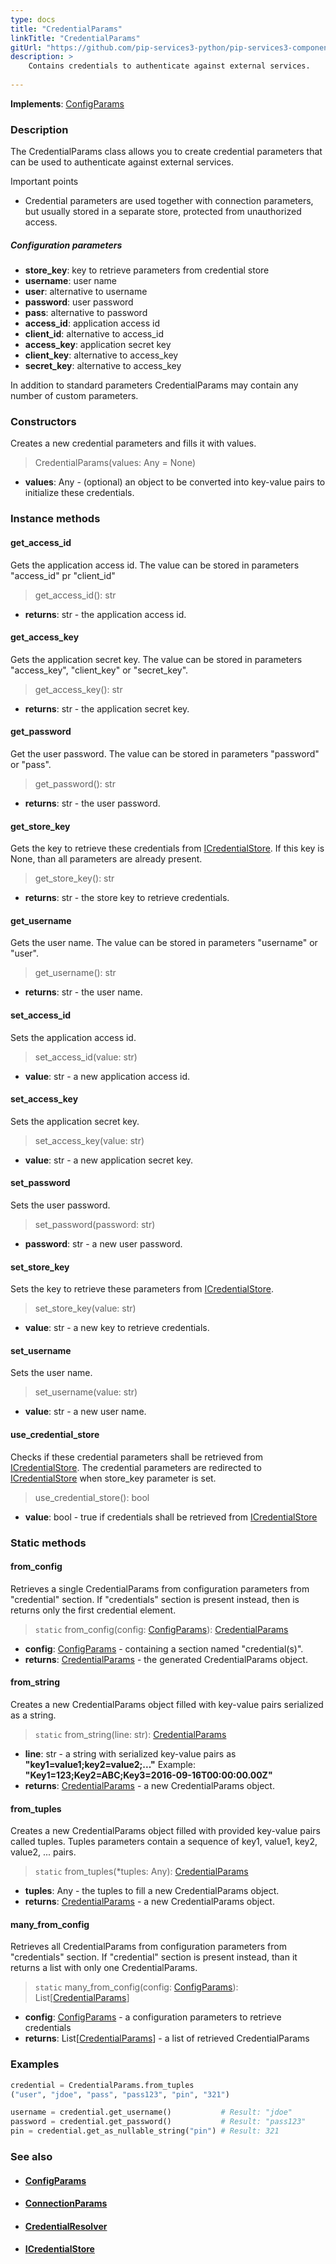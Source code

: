 ```yaml
---
type: docs
title: "CredentialParams"
linkTitle: "CredentialParams"
gitUrl: "https://github.com/pip-services3-python/pip-services3-components-python"
description: >
    Contains credentials to authenticate against external services.
    
---
```


**Implements**: [ConfigParams](../../../commons/config/config_params)

### Description

The CredentialParams class allows you to create credential parameters that can be used to authenticate against external services.

Important points

- Credential parameters are used together with connection parameters, but usually stored in a separate store, protected from unauthorized access.

##### Configuration parameters

- **store_key**: key to retrieve parameters from credential store
- **username**: user name
- **user**: alternative to username
- **password**: user password
- **pass**: alternative to password
- **access_id**: application access id
- **client_id**: alternative to access_id
- **access_key**: application secret key
- **client_key**: alternative to access_key
- **secret_key**: alternative to access_key

In addition to standard parameters CredentialParams may contain any number of custom parameters.

### Constructors
Creates a new credential parameters and fills it with values.

> CredentialParams(values: Any = None)

- **values**: Any - (optional) an object to be converted into key-value pairs to initialize these credentials.


### Instance methods

#### get_access_id
Gets the application access id. The value can be stored in parameters "access_id" pr "client_id"

> get_access_id(): str

- **returns**: str - the application access id.


#### get_access_key
Gets the application secret key.
The value can be stored in parameters "access_key", "client_key" or "secret_key".

> get_access_key(): str

- **returns**: str - the application secret key.


#### get_password
Get the user password. The value can be stored in parameters "password" or "pass".

> get_password(): str

- **returns**: str - the user password.


#### get_store_key
Gets the key to retrieve these credentials from [ICredentialStore](../icredential_store).
If this key is None, than all parameters are already present.

> get_store_key(): str

- **returns**: str - the store key to retrieve credentials.


#### get_username
Gets the user name. The value can be stored in parameters "username" or "user".

> get_username(): str

- **returns**: str - the user name.


#### set_access_id
Sets the application access id.

> set_access_id(value: str)

- **value**: str - a new application access id.


#### set_access_key
Sets the application secret key.

> set_access_key(value: str)

- **value**: str - a new application secret key.


#### set_password
Sets the user password.

> set_password(password: str)

- **password**: str - a new user password.


#### set_store_key
Sets the key to retrieve these parameters from [ICredentialStore](../icredential_store).

> set_store_key(value: str)

- **value**: str - a new key to retrieve credentials.


#### set_username
Sets the user name.

> set_username(value: str)

- **value**: str - a new user name.


#### use_credential_store
Checks if these credential parameters shall be retrieved from [ICredentialStore](../icredential_store).
The credential parameters are redirected to [ICredentialStore](../icredential_store) when store_key parameter is set.

> use_credential_store(): bool

- **value**: bool - true if credentials shall be retrieved from [ICredentialStore](../icredential_store)

### Static methods

#### from_config
Retrieves a single CredentialParams from configuration parameters
from "credential" section. If "credentials" section is present instead,
then is returns only the first credential element.

> `static` from_config(config: [ConfigParams](../../../commons/config/config_params)): [CredentialParams]()

- **config**: [ConfigParams](../../../commons/config/config_params) -  containing a section named "credential(s)".
- **returns**: [CredentialParams]() - the generated CredentialParams object.


#### from_string
Creates a new CredentialParams object filled with key-value pairs serialized as a string.

> `static` from_string(line: str): [CredentialParams]()

- **line**: str - a string with serialized key-value pairs as **"key1=value1;key2=value2;..."**
Example: **"Key1=123;Key2=ABC;Key3=2016-09-16T00:00:00.00Z"**
- **returns**: [CredentialParams]() - a new CredentialParams object.


#### from_tuples
Creates a new CredentialParams object filled with provided key-value pairs called tuples.
Tuples parameters contain a sequence of key1, value1, key2, value2, ... pairs.

> `static` from_tuples(*tuples: Any): [CredentialParams]()

- **tuples**: Any - the tuples to fill a new CredentialParams object.
- **returns**: [CredentialParams]() - a new CredentialParams object.


#### many_from_config
Retrieves all CredentialParams from configuration parameters
from "credentials" section. If "credential" section is present instead,
than it returns a list with only one CredentialParams.

> `static` many_from_config(config: [ConfigParams](../../../commons/config/config_params)): List[[CredentialParams]()]

- **config**: [ConfigParams](../../../commons/config/config_params) - a configuration parameters to retrieve credentials
- **returns**: List[[CredentialParams]()] - a list of retrieved CredentialParams

### Examples

```python
credential = CredentialParams.from_tuples
("user", "jdoe", "pass", "pass123", "pin", "321")

username = credential.get_username()           # Result: "jdoe"
password = credential.get_password()           # Result: "pass123"
pin = credential.get_as_nullable_string("pin") # Result: 321
```

### See also
- #### [ConfigParams](../../../commons/config/config_params)
- #### [ConnectionParams](../connect/connection_params)
- #### [CredentialResolver](../credential_resolver)
- #### [ICredentialStore](../icredentialStore)
